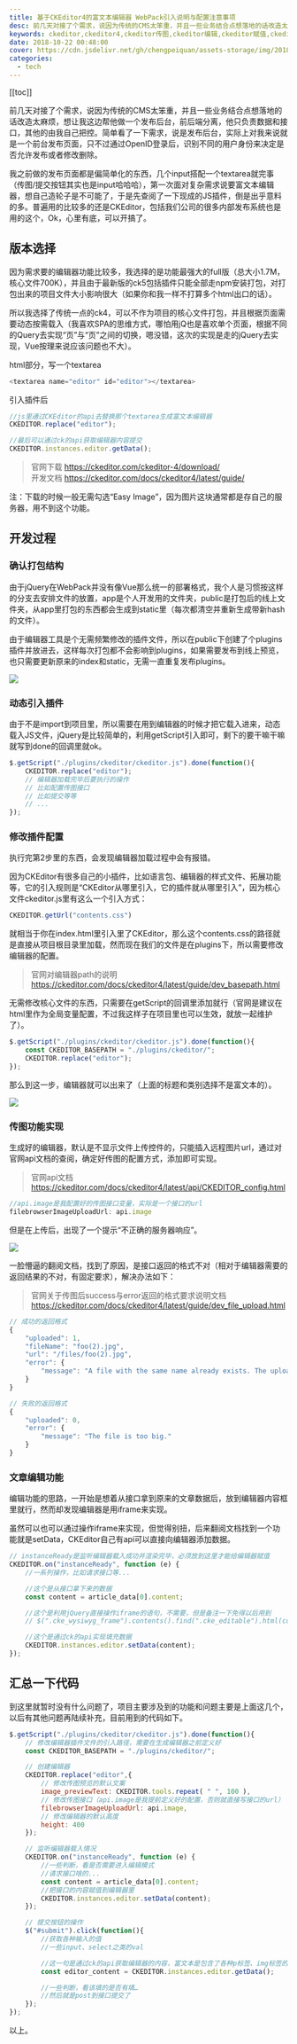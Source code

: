 ```yaml
---
title: 基于CKEditor4的富文本编辑器 WebPack引入说明与配置注意事项
desc: 前几天对接了个需求，说因为传统的CMS太笨重，并且一些业务结合点想落地的话改造太麻烦，想让我这边帮他做一个发布后台，前后端分离，他只负责数据和接口，其他的由我自己把控。我当时没立即答应，因为我不会啊 - - 哈哈哈没玩过这东西，之前做发布都是直接走CMS或者WordPress这种直接现成的发布系统，偶尔自己做一些活动用的传图发布页面也是简单的一个textarea就完事。不过好奇心又很强，也想学多点东西，还是接了过来，然后让他给我点时间我得尝试一下。
keywords: ckeditor,ckeditor4,ckeditor传图,ckeditor编辑,ckeditor赋值,ckeditor路径
date: 2018-10-22 00:48:00
cover: https://cdn.jsdelivr.net/gh/chengpeiquan/assets-storage/img/2018/10/1-3.jpg
categories: 
  - tech
---
```

[[toc]]

前几天对接了个需求，说因为传统的CMS太笨重，并且一些业务结合点想落地的话改造太麻烦，想让我这边帮他做一个发布后台，前后端分离，他只负责数据和接口，其他的由我自己把控。简单看了一下需求，说是发布后台，实际上对我来说就是一个前台发布页面，只不过通过OpenID登录后，识别不同的用户身份来决定是否允许发布或者修改删除。

我之前做的发布页面都是偏简单化的东西，几个input搭配一个textarea就完事（传图/提交按钮其实也是input哈哈哈），第一次面对复杂需求说要富文本编辑器，想自己造轮子是不可能了，于是先查阅了一下现成的JS插件，倒是出乎意料的多。普遍用的比较多的还是CKEditor，包括我们公司的很多内部发布系统也是用的这个，Ok，心里有底，可以开搞了。

## 版本选择

因为需求要的编辑器功能比较多，我选择的是功能最强大的full版（总大小1.7M，核心文件700K），并且由于最新版的ck5包括插件只能全部走npm安装打包，对打包出来的项目文件大小影响很大（如果你和我一样不打算多个html出口的话）。

所以我选择了传统一点的ck4，可以不作为项目的核心文件打包，并且根据页面需要动态按需载入（我喜欢SPA的思维方式，哪怕用jQ也是喜欢单个页面，根据不同的Query去实现“页”与“页”之间的切换，嗯没错，这次的实现是走的jQuery去实现，Vue按理来说应该问题也不大）。

html部分，写一个textarea

```javascript
<textarea name="editor" id="editor"></textarea>
```
引入插件后

```javascript
//js里通过CKEditor的api去替换那个textarea生成富文本编辑器
CKEDITOR.replace("editor");

//最后可以通过ck的api获取编辑器内容提交
CKEDITOR.instances.editor.getData();
```

>官网下载 https://ckeditor.com/ckeditor-4/download/<br>
>开发文档 https://ckeditor.com/docs/ckeditor4/latest/guide/

注：下载的时候一般无需勾选“Easy Image”，因为图片这块通常都是存自己的服务器，用不到这个功能。

## 开发过程

### 确认打包结构

由于jQuery在WebPack并没有像Vue那么统一的部署格式，我个人是习惯按这样的分支去安排文件的放置，app是个人开发用的文件夹，public是打包后的线上文件夹，从app里打包的东西都会生成到static里（每次都清空并重新生成带新hash的文件）。

由于编辑器工具是个无需频繁修改的插件文件，所以在public下创建了个plugins插件并放进去，这样每次打包都不会影响到plugins，如果需要发布到线上预览，也只需要更新原来的index和static，无需一直重复发布plugins。

![](https://cdn.jsdelivr.net/gh/chengpeiquan/assets-storage/img/2018/10/1-4.jpg)

### 动态引入插件

由于不是import到项目里，所以需要在用到编辑器的时候才把它载入进来，动态载入JS文件，jQuery是比较简单的，利用getScript引入即可，剩下的要干嘛干嘛就写到done的回调里就ok。

```javascript
$.getScript("./plugins/ckeditor/ckeditor.js").done(function(){
	CKEDITOR.replace("editor");
	// 编辑器加载完毕后要执行的操作
	// 比如配置传图接口
	// 比如提交等等
	// ...
});
```

### 修改插件配置

执行完第2步里的东西，会发现编辑器加载过程中会有报错。

因为CKEditor有很多自己的小插件，比如语言包、编辑器的样式文件、拓展功能等，它的引入规则是“CKEditor从哪里引入，它的插件就从哪里引入”，因为核心文件ckeditor.js里有这么一个引入方式：

```javascript
CKEDITOR.getUrl("contents.css")
```

就相当于你在index.html里引入里了CKEditor，那么这个contents.css的路径就是直接从项目根目录里加载，然而现在我们的文件是在plugins下，所以需要修改编辑器的配置。

>官网对编辑器path的说明  https://ckeditor.com/docs/ckeditor4/latest/guide/dev_basepath.html

无需修改核心文件的东西，只需要在getScript的回调里添加就行（官网是建议在html里作为全局变量配置，不过我这样子在项目里也可以生效，就放一起维护了）。

```javascript
$.getScript("./plugins/ckeditor/ckeditor.js").done(function(){
	const CKEDITOR_BASEPATH = "./plugins/ckeditor/";
	CKEDITOR.replace("editor");
});
```

那么到这一步，编辑器就可以出来了（上面的标题和类别选择不是富文本的）。

![](https://cdn.jsdelivr.net/gh/chengpeiquan/assets-storage/img/2018/10/2-1.jpg)

### 传图功能实现

生成好的编辑器，默认是不显示文件上传控件的，只能插入远程图片url，通过对官网api文档的查阅，确定好传图的配置方式，添加即可实现。

>官网api文档 https://ckeditor.com/docs/ckeditor4/latest/api/CKEDITOR_config.html

```javascript
//api.image是我配置好的传图接口变量，实际是一个接口的url
filebrowserImageUploadUrl: api.image
```

但是在上传后，出现了一个提示“不正确的服务器响应”。

![](https://cdn.jsdelivr.net/gh/chengpeiquan/assets-storage/img/2018/10/233.jpg)

一脸懵逼的翻阅文档，找到了原因，是接口返回的格式不对（相对于编辑器需要的返回结果的不对，有固定要求），解决办法如下：

>官网关于传图后success与error返回的格式要求说明文档 https://ckeditor.com/docs/ckeditor4/latest/guide/dev_file_upload.html

```javascript
// 成功的返回格式
{
    "uploaded": 1,
    "fileName": "foo(2).jpg",
    "url": "/files/foo(2).jpg",
    "error": {
        "message": "A file with the same name already exists. The uploaded file was renamed to \"foo(2).jpg\"."
    }
}

// 失败的返回格式
{
    "uploaded": 0,
    "error": {
        "message": "The file is too big."
    }
}
```

### 文章编辑功能

编辑功能的思路，一开始是想着从接口拿到原来的文章数据后，放到编辑器内容框里就行，然而却发现编辑器是用iframe来实现。

虽然可以也可以通过操作iframe来实现，但觉得别扭，后来翻阅文档找到一个功能就是setData，CKEditor自己有api可以直接向编辑器添加数据。

```javascript
// instanceReady是监听编辑器载入成功并渲染完毕，必须放到这里才能给编辑器赋值
CKEDITOR.on("instanceReady", function (e) {
	//一系列操作，比如请求接口等...

	//这个是从接口拿下来的数据
	const content = article_data[0].content;

	//这个是利用jQuery直接操作iframe的语句，不需要，但是备注一下免得以后用到
	// $(".cke_wysiwyg_frame").contents().find(".cke_editable").html(content);

	//这个是通过ck的api实现填充数据
	CKEDITOR.instances.editor.setData(content);
});
```

## 汇总一下代码

到这里就暂时没有什么问题了，项目主要涉及到的功能和问题主要是上面这几个，以后有其他问题再陆续补充，目前用到的代码如下。

```javascript
$.getScript("./plugins/ckeditor/ckeditor.js").done(function(){
	// 修改编辑器插件文件的引入路径，需要在生成编辑器之前定义好
	const CKEDITOR_BASEPATH = "./plugins/ckeditor/";

	// 创建编辑器
	CKEDITOR.replace("editor",{
		// 修改传图预览的默认文案
		image_previewText: CKEDITOR.tools.repeat( " ", 100 ),
		// 修改传图接口（api.image是我提前定义好的配置，否则就直接写接口的url）
		filebrowserImageUploadUrl: api.image,
		// 修改编辑器的默认高度
		height: 400
	});

	// 监听编辑器载入情况
	CKEDITOR.on("instanceReady", function (e) {
		//一些判断，看是否需要进入编辑模式
		//请求接口啥的...
		const content = article_data[0].content;
		//把接口的内容赋值到编辑器里
		CKEDITOR.instances.editor.setData(content);
	});

	// 提交按钮的操作
	$("#submit").click(function(){
		//获取各种输入的值
		//一些input、select之类的val

		//这一句是通过ck的api获取编辑器的内容，富文本是包含了各种p标签、img标签的混杂的html
		const editor_content = CKEDITOR.instances.editor.getData();

		//一些判断，看该填的是否有填…
		//然后就是post到接口提交了
	});
});
```

以上。